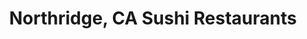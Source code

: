 ---
layout: city
title: Northridge, CA Sushi Restaurants
permalink: /california/northridge/
stateAbbr: CA
stateName: California
cityName: Northridge

---